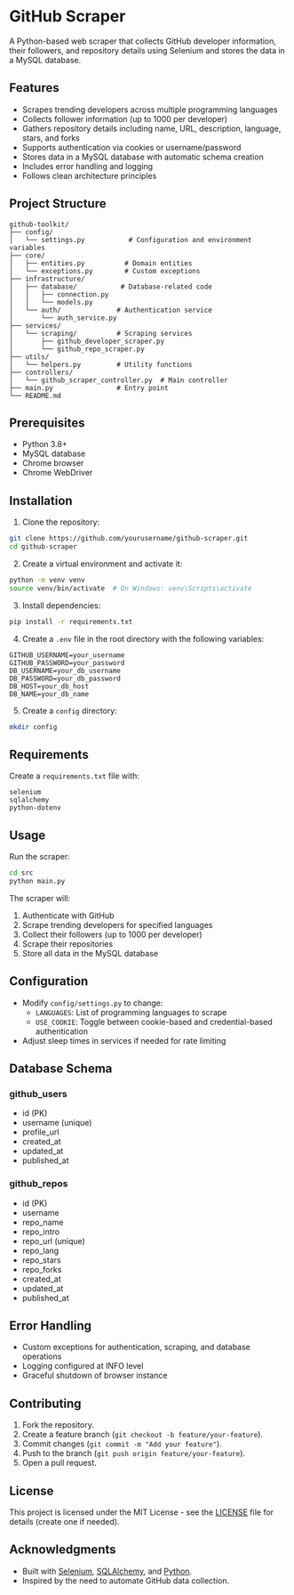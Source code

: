 # GitHub Scraper

A Python-based web scraper that collects GitHub developer information, their followers, and repository details using Selenium and stores the data in a MySQL database.

## Features

- Scrapes trending developers across multiple programming languages
- Collects follower information (up to 1000 per developer)
- Gathers repository details including name, URL, description, language, stars, and forks
- Supports authentication via cookies or username/password
- Stores data in a MySQL database with automatic schema creation
- Includes error handling and logging
- Follows clean architecture principles

## Project Structure

```
github-toolkit/
├── config/
│   └── settings.py           # Configuration and environment variables
├── core/
│   ├── entities.py          # Domain entities
│   └── exceptions.py        # Custom exceptions
├── infrastructure/
│   ├── database/           # Database-related code
│   │   ├── connection.py
│   │   └── models.py
│   └── auth/              # Authentication service
│       └── auth_service.py
├── services/
│   └── scraping/          # Scraping services
│       ├── github_developer_scraper.py
│       └── github_repo_scraper.py
├── utils/
│   └── helpers.py         # Utility functions
├── controllers/
│   └── github_scraper_controller.py  # Main controller
├── main.py                # Entry point
└── README.md
```

## Prerequisites

- Python 3.8+
- MySQL database
- Chrome browser
- Chrome WebDriver

## Installation

1. Clone the repository:
```bash
git clone https://github.com/yourusername/github-scraper.git
cd github-scraper
```

2. Create a virtual environment and activate it:
```bash
python -m venv venv
source venv/bin/activate  # On Windows: venv\Scripts\activate
```

3. Install dependencies:
```bash
pip install -r requirements.txt
```

4. Create a `.env` file in the root directory with the following variables:
```
GITHUB_USERNAME=your_username
GITHUB_PASSWORD=your_password
DB_USERNAME=your_db_username
DB_PASSWORD=your_db_password
DB_HOST=your_db_host
DB_NAME=your_db_name
```

5. Create a `config` directory:
```bash
mkdir config
```

## Requirements

Create a `requirements.txt` file with:
```
selenium
sqlalchemy
python-dotenv
```

## Usage

Run the scraper:
```bash
cd src
python main.py
```

The scraper will:
1. Authenticate with GitHub
2. Scrape trending developers for specified languages
3. Collect their followers (up to 1000 per developer)
4. Scrape their repositories
5. Store all data in the MySQL database

## Configuration

- Modify `config/settings.py` to change:
  - `LANGUAGES`: List of programming languages to scrape
  - `USE_COOKIE`: Toggle between cookie-based and credential-based authentication
- Adjust sleep times in services if needed for rate limiting

## Database Schema

### github_users
- id (PK)
- username (unique)
- profile_url
- created_at
- updated_at
- published_at

### github_repos
- id (PK)
- username
- repo_name
- repo_intro
- repo_url (unique)
- repo_lang
- repo_stars
- repo_forks
- created_at
- updated_at
- published_at

## Error Handling

- Custom exceptions for authentication, scraping, and database operations
- Logging configured at INFO level
- Graceful shutdown of browser instance

## Contributing

1. Fork the repository.
2. Create a feature branch (`git checkout -b feature/your-feature`).
3. Commit changes (`git commit -m "Add your feature"`).
4. Push to the branch (`git push origin feature/your-feature`).
5. Open a pull request.

## License

This project is licensed under the MIT License - see the [LICENSE](LICENSE) file for details (create one if needed).

## Acknowledgments

- Built with [Selenium](https://www.selenium.dev/), [SQLAlchemy](https://www.sqlalchemy.org/), and [Python](https://www.python.org/).
- Inspired by the need to automate GitHub data collection.